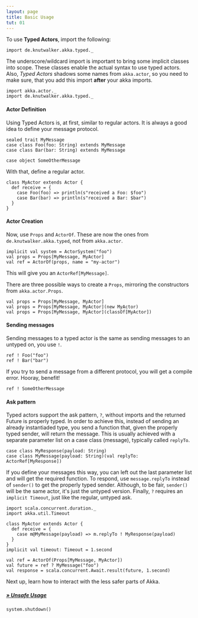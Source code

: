 ```yaml
---
layout: page
title: Basic Usage
tut: 01
---
```


To use **Typed Actors**, import the following:

```tut:silent
import de.knutwalker.akka.typed._
```

The underscore/wildcard import is important to bring some implicit classes into scope.
These classes enable the actual syntax to use typed actors.
Also, _Typed Actors_ shadows some names from `akka.actor`, so you need to make sure, that you add this import **after** your akka imports.
 
```tut:silent
import akka.actor._
import de.knutwalker.akka.typed._
```

#### Actor Definition

Using Typed Actors is, at first, similar to regular actors.
It is always a good idea to define your message protocol.

```tut:silent
sealed trait MyMessage
case class Foo(foo: String) extends MyMessage
case class Bar(bar: String) extends MyMessage

case object SomeOtherMessage
```

With that, define a regular actor.

```tut:silent
class MyActor extends Actor {
  def receive = {
    case Foo(foo) => println(s"received a Foo: $foo")
    case Bar(bar) => println(s"received a Bar: $bar")
  }
}
```

#### Actor Creation

Now, use `Props` and `ActorOf`. These are now the ones from `de.knutwalker.akka.typed`, not from `akka.actor`.

```tut
implicit val system = ActorSystem("foo")
val props = Props[MyMessage, MyActor]
val ref = ActorOf(props, name = "my-actor")
```

This will give you an `ActorRef[MyMessage]`.

There are three possible ways to create a `Props`, mirroring the constructors from `akka.actor.Props`.

```tut
val props = Props[MyMessage, MyActor]
val props = Props[MyMessage, MyActor](new MyActor)
val props = Props[MyMessage, MyActor](classOf[MyActor])
```

#### Sending messages

Sending messages to a typed actor is the same as sending messages to an untyped on, you use `!`.

```tut
ref ! Foo("foo")
ref ! Bar("bar")
```

If you try to send a message from a different protocol, you will get a compile error. Hooray, benefit!

```tut:fail
ref ! SomeOtherMessage
```

#### Ask pattern

Typed actors support the ask pattern, `?`, without imports and the returned Future is properly typed.
In order to achieve this, instead of sending an already instantiaded type, you send a function that, given the properly typed sender, will return the message.
This is usually achieved with a separate parameter list on a case class (message), typically called `replyTo`.

```tut:silent
case class MyResponse(payload: String)
case class MyMessage(payload: String)(val replyTo: ActorRef[MyResponse])
```

If you define your messages this way, you can left out the last parameter list and will get the required function.
To respond, use `message.replyTo` instead of `sender()` to get the properly typed sender. Although, to be fair, `sender()` will be the same actor, it's just the untyped version.
Finally, `?` requires an `implicit Timeout`, just like the regular, untyped ask.

```tut:silent
import scala.concurrent.duration._
import akka.util.Timeout

class MyActor extends Actor {
  def receive = {
    case m@MyMessage(payload) => m.replyTo ! MyResponse(payload)
  }
}
implicit val timeout: Timeout = 1.second
```

```tut
val ref = ActorOf(Props[MyMessage, MyActor])
val future = ref ? MyMessage("foo")
val response = scala.concurrent.Await.result(future, 1.second)
```

Next up, learn how to interact with the less safer parts of Akka.

##### [&raquo; Unsafe Usage](unsafe.html)


```tut:invisible
system.shutdown()
```
